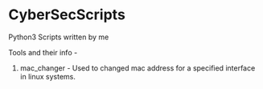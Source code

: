 # CyberSecScripts
Python3 Scripts written by me

Tools and their info - 
1. mac_changer - Used to changed mac address for a specified interface in linux systems.
